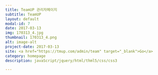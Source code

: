 ```yaml
---
title: TeamUP 관리자페이지
subtitle: TeamUP
layout: default
modal-id: 7
date: 2017-03-13
img: 170313_4.jpg
thumbnail: 170313_4.png
alt: image-alt
project-date: 2017-03-13
site: <a href="https://tmup.com/admin/team" target="_blank">Go</a>
category: homepage
description: javaScript/jquery/html/thml5/css/css3

---
```


